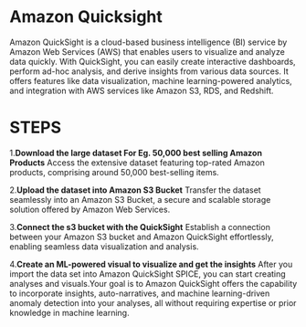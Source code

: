 # Amazon Quicksight
Amazon QuickSight is a cloud-based business intelligence (BI) service by Amazon Web Services (AWS) that enables users to visualize and analyze data quickly. With QuickSight, you can easily create interactive dashboards, perform ad-hoc analysis, and derive insights from various data sources. It offers features like data visualization, machine learning-powered analytics, and integration with AWS services like Amazon S3, RDS, and Redshift.

# STEPS
1.**Download the large dataset For Eg. 50,000 best selling Amazon Products**
Access the extensive dataset featuring top-rated Amazon products, comprising around 50,000 best-selling items.

2.**Upload the dataset into Amazon S3 Bucket**
Transfer the dataset seamlessly into an Amazon S3 Bucket, a secure and scalable storage solution offered by Amazon Web Services.

3.**Connect the s3 bucket with the QuickSight**
Establish a connection between your Amazon S3 bucket and Amazon QuickSight effortlessly, enabling seamless data visualization and analysis. 

4.**Create an ML-powered visual to visualize and get the insights**
After you import the data set into Amazon QuickSight SPICE, you can start creating analyses and visuals.Your goal is to Amazon QuickSight offers the capability to incorporate insights, auto-narratives, and machine learning-driven anomaly detection into your analyses, all without requiring expertise or prior knowledge in machine learning.
